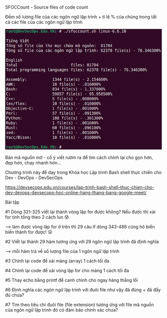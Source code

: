 SFOCCount - Source files of code count

Đếm số lượng file của các ngôn ngữ lập trình + tỉ lệ % của chúng trong tất cả các file của các ngôn ngữ lập trình

![alt text](https://github.com/devsecops-edu-vn/sfoccount/blob/main/sfoccount-usage.png?raw=true)

Bản mã nguồn mở - cố ý viết rườm ra để tìm cách chỉnh lại cho gọn hơn, đẹp hơn, chạy nhanh hơn...

Chương trình này để dạy trong Khóa học Lập trình Bash shell thực chiến cho Dev - DevOps - DevSecOps

https://devsecops.edu.vn/courses/lap-trinh-bash-shell-thuc-chien-cho-dev-devops-devsecops-hoc-online-hang-thang-bang-google-meet/

Bài tập

#1 Dòng 321-325 viết lại thành vòng lặp for được không? Nếu được thì xài for tính tổng theo 2 cách lun 😰

--> làm được vòng lặp for ở trên thì 29 câu if dòng 343-486 cũng hô biến biến thành for được! 😲

#2 Viết lại thành 29 hàm tương ứng với 29 ngôn ngữ lập trình đã định nghĩa 

--> mỗi hàm trả về số lượng file của 1 ngôn ngữ lập trình

#3 Chỉnh lại code để xài mảng (array) 1 cách tối đa

#4 Chỉnh lại code để xài vòng lặp for cho mảng 1 cách tối đa

#5 Thay echo bằng printf để canh chỉnh cho ngay hàng thẳng lối

#6 Định nghĩa các ngôn ngữ lập trình với đuôi file như vậy đã đúng + đã đầy đủ chưa?

#7 Tìm theo tiêu chí đuôi file (file extension) tương ứng với file mã nguồn của ngôn ngữ lập trình đó có đảm bảo chính xác chưa?
